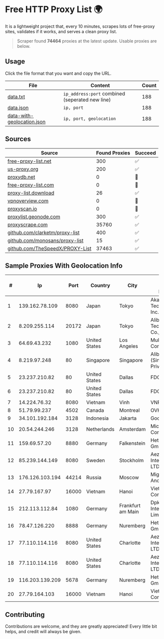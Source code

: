 
# Free HTTP Proxy List 🌍

It is a lightweight project that, every 10 minutes, scrapes lots of free-proxy sites, validates if it works, and serves a clean proxy list.


> Scraper found **74464** proxies at the latest update. Usable proxies are below.

## Usage

Click the file format that you want and copy the URL.


|File|Content|Count|
|----|-------|-----|
|[data.txt](https://raw.githubusercontent.com/themiralay/Proxy-List-World/master/data.txt)|`ip_address:port` combined (seperated new line)|188|
|[data.json](https://raw.githubusercontent.com/themiralay/Proxy-List-World/master/data.json)|`ip, port`|188|
|[data-with-geolocation.json](https://raw.githubusercontent.com/themiralay/Proxy-List-World/master/data-with-geolocation.json)|`ip, port, geolocation`|188|

## Sources

|Source|Found Proxies|Succeed|
|------|-------------|-------|
|[free-proxy-list.net](https://free-proxy-list.net)|300|✅|
|[us-proxy.org](https://www.us-proxy.org)|200|✅|
|[proxydb.net](http://proxydb.net)|0|🚫|
|[free-proxy-list.com](https://free-proxy-list.com/?page=&port=&type%5B%5D=http&type%5B%5D=https&up_time=0&search=Search)|0|🚫|
|[proxy-list.download](https://www.proxy-list.download/HTTP)|26|✅|
|[vpnoverview.com](https://vpnoverview.com/privacy/anonymous-browsing/free-proxy-servers)|0|🚫|
|[proxyscan.io](https://www.proxyscan.io)|0|🚫|
|[proxylist.geonode.com](https://proxylist.geonode.com/api/proxy-list?limit=300&page=1&sort_by=lastChecked&sort_type=desc&protocols=http,https)|300|✅|
|[proxyscrape.com](https://api.proxyscrape.com/v2/?request=displayproxies&protocol=http&timeout=10000&country=all&ssl=all&anonymity=all)|35760|✅|
|[github.com/clarketm/proxy-list](https://raw.githubusercontent.com/clarketm/proxy-list/master/proxy-list-raw.txt)|400|✅|
|[github.com/monosans/proxy-list](https://raw.githubusercontent.com/monosans/proxy-list/main/proxies/http.txt)|15|✅|
|[github.com/TheSpeedX/PROXY-List](https://raw.githubusercontent.com/TheSpeedX/PROXY-List/master/http.txt)|37463|✅|


## Sample Proxies With Geolocation Info

|#|Ip|Port|Country|City|Internet Service Provider|
|-|--|----|-------|----|-------------------------|
|1|139.162.78.109|8080|Japan|Tokyo|Akamai Technologies, Inc.|
|2|8.209.255.114|20172|Japan|Tokyo|Alibaba (US) Technology Co., Ltd.|
|3|64.69.43.232|1080|United States|Los Angeles|Multacom Corporation|
|4|8.219.97.248|80|Singapore|Singapore|Alibaba Cloud (Singapore) Private Limited|
|5|23.237.210.82|80|United States|Dallas|FDCservers.net|
|6|23.237.210.82|80|United States|Dallas|FDCservers.net|
|7|14.224.76.32|8080|Vietnam|Vinh|VNPT|
|8|51.79.99.237|4502|Canada|Montreal|OVH SAS|
|9|34.101.192.184|3128|Indonesia|Jakarta|Google LLC|
|10|20.54.244.246|3128|Netherlands|Amsterdam|Microsoft Corporation|
|11|159.69.57.20|8880|Germany|Falkenstein|Hetzner Online GmbH|
|12|85.239.144.149|8080|Sweden|Stockholm|Aeza International LTD|
|13|176.126.103.194|44214|Russia|Moscow|Miglovets Egor Andreevich|
|14|27.79.167.97|16000|Vietnam|Hanoi|Viettel Corporation|
|15|212.113.112.84|1080|Germany|Frankfurt am Main|DpkgSoft International Limited|
|16|78.47.126.220|8888|Germany|Nuremberg|Hetzner Online GmbH|
|17|77.110.114.116|8080|United States|Charlotte|Aeza International LTD|
|18|77.110.114.116|8080|United States|Charlotte|Aeza International LTD|
|19|116.203.139.209|5678|Germany|Nuremberg|Hetzner Online GmbH|
|20|27.79.164.103|16000|Vietnam|Hanoi|Viettel Corporation|



## Contributing

Contributions are welcome, and they are greatly appreciated! Every
little bit helps, and credit will always be given.

